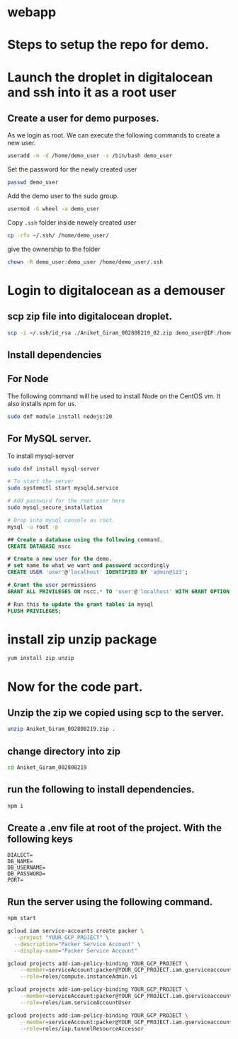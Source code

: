 # webapp

# Steps to setup the repo for demo.

# Launch the droplet in digitalocean and ssh into it as a root user

## Create a user for demo purposes.
As we login as root. We can execute  the following commands to create a new user.
```bash
useradd -m -d /home/demo_user -s /bin/bash demo_user
```
Set the password for the newly created user
```bash
passwd demo_user
```
Add the demo user to the sudo group.
```bash
usermod -G wheel -a demo_user
```
Copy `.ssh` folder inside newely created user 
```bash
cp -rfv ~/.ssh/ /home/demo_user/
```

give the ownership to the folder
```bash
chown -R demo_user:demo_user /home/demo_user/.ssh
```

# Login to digitalocean as a demouser

## scp zip file into digitalocean droplet.
``` bash
scp -i ~/.ssh/id_rsa ./Aniket_Giram_002808219_02.zip demo_user@IP:/home/demo_user/Aniket_Giram_002808219_01.zip
```

## Install dependencies

## For Node
The following command will be used to install Node on the CentOS vm. It also installs npm for us.
```bash
sudo dnf module install nodejs:20
```

## For MySQL server.
To install mysql-server
```bash
sudo dnf install mysql-server

# To start the server
sudo systemctl start mysqld.service

# Add password for the root user here
sudo mysql_secure_installation

# Drop into mysql console as root.
mysql -u root -p
```
```sql
## Create a database using the following command.
CREATE DATABASE nscc

# Create a new user for the demo.
# set name to what we want and password accordingly
CREATE USER 'user'@'localhost' IDENTIFIED BY 'admin@123';

# Grant the user permissions
GRANT ALL PRIVILEGES ON nscc.* TO 'user'@'localhost' WITH GRANT OPTION;

# Run this to update the grant tables in mysql
FLUSH PRIVILEGES;

```

# install zip unzip package
```bash
yum install zip unzip
```

# Now for the code part.
## Unzip the zip we copied using scp to the server.

```bash
unzip Aniket_Giram_002808219.zip .
```

## change directory into zip

```bash
cd Aniket_Giram_002808219
```
## run the following to install dependencies.
```bash
npm i
```

## Create a .env file at root of the project. With the following keys
```env
DIALECT=
DB_NAME=
DB_USERNAME=
DB_PASSWORD=
PORT=
```

## Run the server using the following command.
```bash
npm start
```


```bash
gcloud iam service-accounts create packer \
  --project "YOUR_GCP_PROJECT" \
  --description="Packer Service Account" \
  --display-name="Packer Service Account"
```

```bash
gcloud projects add-iam-policy-binding YOUR_GCP_PROJECT \
    --member=serviceAccount:packer@YOUR_GCP_PROJECT.iam.gserviceaccount.com \
    --role=roles/compute.instanceAdmin.v1
```

```bash
gcloud projects add-iam-policy-binding YOUR_GCP_PROJECT \
    --member=serviceAccount:packer@YOUR_GCP_PROJECT.iam.gserviceaccount.com \
    --role=roles/iam.serviceAccountUser
```

```bash
gcloud projects add-iam-policy-binding YOUR_GCP_PROJECT \
    --member=serviceAccount:packer@YOUR_GCP_PROJECT.iam.gserviceaccount.com \
    --role=roles/iap.tunnelResourceAccessor
```
